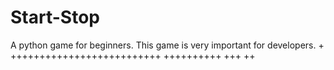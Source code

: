# Start-Stop
A python game for beginners. This game is very important for developers.
+
++++++++++++++++++++++++++
++++++++++
+++
++
